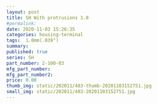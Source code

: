 ```yaml
---
layout: post
title: SH With protrusions 1.0
#permalink: 
date: 2020-11-03 15:26:35
categories: housing-terminal
tags:  1.0mm(.039")
summary: 
published: true 
series: SH
part_number: 2-100-03
mfg_part_number: 
mfg_part_number2: 
price: 0.00
thumb_img: static/202011/483-thumb-20201103152751.jpg
small_img: static/202011/483-20201103152751.jpg
---
```



